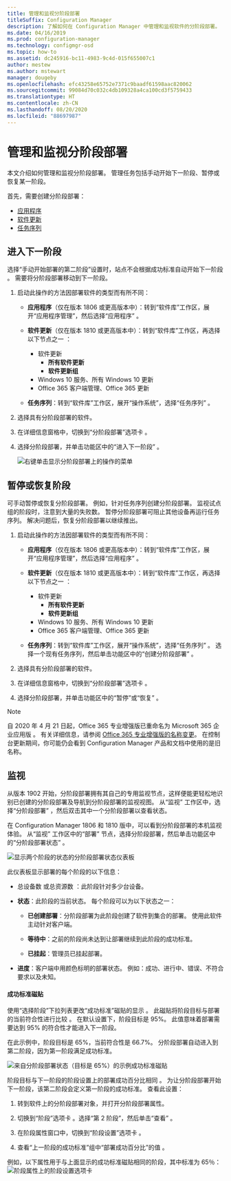 ```yaml
---
title: 管理和监视分阶段部署
titleSuffix: Configuration Manager
description: 了解如何在 Configuration Manager 中管理和监视软件的分阶段部署。
ms.date: 04/16/2019
ms.prod: configuration-manager
ms.technology: configmgr-osd
ms.topic: how-to
ms.assetid: dc245916-bc11-4983-9c4d-015f655007c1
author: mestew
ms.author: mstewart
manager: dougeby
ms.openlocfilehash: efc43258e65752e7371c9baadf61598aac820062
ms.sourcegitcommit: 99084d70c032c4db109328a4ca100cd3f5759433
ms.translationtype: HT
ms.contentlocale: zh-CN
ms.lasthandoff: 08/20/2020
ms.locfileid: "88697987"
---
```

# <a name="manage-and-monitor-phased-deployments"></a>管理和监视分阶段部署

本文介绍如何管理和监视分阶段部署。 管理任务包括手动开始下一阶段、暂停或恢复某一阶段。 

首先，需要创建分阶段部署： 
- [应用程序](create-phased-deployment-for-task-sequence.md?toc=/mem/configmgr/apps/toc.json&bc=/mem/configmgr/apps/breadcrumb/toc.json)  
- [软件更新](create-phased-deployment-for-task-sequence.md?toc=/mem/configmgr/sum/toc.json&bc=/mem/configmgr/sum/breadcrumb/toc.json)  
- [任务序列](create-phased-deployment-for-task-sequence.md)  



## <a name="move-to-the-next-phase"></a><a name="bkmk_move"></a> 进入下一阶段

选择“手动开始部署的第二阶段”设置时，站点不会根据成功标准自动开始下一阶段  。 需要将分阶段部署移动到下一阶段。  

1. 启动此操作的方法因部署软件的类型而有所不同：  

    - **应用程序**（仅在版本 1806 或更高版本中）：转到“软件库”工作区，展开“应用程序管理”，然后选择“应用程序”    。   

    - **软件更新**（仅在版本 1810 或更高版本中）：转到“软件库”工作区，再选择以下节点之一  ：    
        - 软件更新  
            - **所有软件更新**  
            - **软件更新组**   
        - Windows 10 服务、所有 Windows 10 更新   
        - Office 365 客户端管理、Office 365 更新   

    - **任务序列**：转到“软件库”工作区，展开“操作系统”，选择“任务序列”    。   

2. 选择具有分阶段部署的软件。  

3. 在详细信息窗格中，切换到“分阶段部署”选项卡  。  

4. 选择分阶段部署，并单击功能区中的“进入下一阶段”  。  

    ![右键单击显示分阶段部署上的操作的菜单](media/Suspend-phased-deployment.PNG)



## <a name="suspend-and-resume-phases"></a><a name="bkmk_suspend"></a> 暂停或恢复阶段 

可手动暂停或恢复分阶段部署。 例如，针对任务序列创建分阶段部署。 监视试点组的阶段时，注意到大量的失败数。 暂停分阶段部署可阻止其他设备再运行任务序列。 解决问题后，恢复分阶段部署以继续推出。 

1. 启动此操作的方法因部署软件的类型而有所不同：  

    - **应用程序**（仅在版本 1806 或更高版本中）：转到“软件库”工作区，展开“应用程序管理”，然后选择“应用程序”    。   

    - **软件更新**（仅在版本 1810 或更高版本中）：转到“软件库”工作区，再选择以下节点之一  ：    
        - 软件更新  
            - **所有软件更新**  
            - **软件更新组**   
        - Windows 10 服务、所有 Windows 10 更新   
        - Office 365 客户端管理、Office 365 更新   

    - **任务序列**：转到“软件库”工作区，展开“操作系统”，选择“任务序列”    。 选择一个现有任务序列，然后单击功能区中的“创建分阶段部署”  。  

2. 选择具有分阶段部署的软件。  

3. 在详细信息窗格中，切换到“分阶段部署”选项卡  。  

4. 选择分阶段部署，并单击功能区中的“暂停”或“恢复”   。 

> [!NOTE]
> 自 2020 年 4 月 21 日起，Office 365 专业增强版已重命名为 Microsoft 365 企业应用版  。 有关详细信息，请参阅 [Office 365 专业增强版的名称变更](/deployoffice/name-change)。 在控制台更新期间，你可能仍会看到 Configuration Manager 产品和文档中使用的是旧名称。 

<!-- Removed for 1806, need to clarify behavior with engineering
When you suspend a phased deployment, it sets the available and deadline times on the active deployments to a future time. When you resume, it generates a new schedule based on when you resume the phased deployment. The new schedule helps to avoid problems if you resume after the original deadline. For example, the initial schedule has the required deadline seven days after the deployment is available. You suspend it on the second day. If you aren't ready to resume it until day eight, you don't want the deployment to be immediately past the deadline. So it generates a new deadline starting from when you resume the phased deployment on day eight. 
-->


## <a name="monitor"></a><a name="bkmk_monitor"></a> 监视
<!--1358577-->
从版本 1902 开始，分阶段部署拥有其自己的专用监视节点，这样便能更轻松地识别已创建的分阶段部署及导航到分阶段部署的监视视图。 从“监视”  工作区中，选择“分阶段部署”  ，然后双击其中一个分阶段部署以查看状态。 <!--3555949-->

在 Configuration Manager 1806 和 1810 版中，可以看到分阶段部署的本机监视体验。 从“监视”  工作区中的“部署”  节点，选择分阶段部署，然后单击功能区中的“分阶段部署状态”  。

![显示两个阶段的状态的分阶段部署状态仪表板](media/1358577-phased-deployment-status.png)

此仪表板显示部署的每个阶段的以下信息：  

- 总设备数  或总资源数  ：此阶段针对多少台设备。  

- **状态**：此阶段的当前状态。 每个阶段可以为以下状态之一：  

    - **已创建部署**：分阶段部署为此阶段创建了软件到集合的部署。 使用此软件主动针对客户端。  

    - **等待中**：之前的阶段尚未达到让部署继续到此阶段的成功标准。  

    - **已挂起**：管理员已挂起部署。  

- **进度**：客户端中用颜色标明的部署状态。 例如：成功、进行中、错误、不符合要求以及未知。 

#### <a name="success-criteria-tile"></a>成功标准磁贴

使用“选择阶段”下拉列表更改“成功标准”磁贴的显示   。 此磁贴将阶段目标与部署的当前符合性进行比较  。 在默认设置下，阶段目标是 95%。 此值意味着部署需要达到 95% 的符合性才能进入下一阶段。

在此示例中，阶段目标是 65%，当前符合性是 66.7%。 分阶段部署自动进入到第二阶段，因为第一阶段满足成功标准。  

   ![来自分阶段部署状态（目标是 65%）的示例成功标准磁贴](media/pod-status-success-criteria-tile.png)

阶段目标与下一阶段的阶段设置上的部署成功百分比相同   。 为让分阶段部署开始下一阶段，该第二阶段会定义第一阶段的成功标准。 查看此设置： 

1. 转到软件上的分阶段部署对象，并打开分阶段部署属性。  

2. 切换到“阶段”选项卡  。选择“第 2 阶段”，然后单击“查看”   。  

3. 在阶段属性窗口中，切换到“阶段设置”选项卡  。  

4. 查看“上一阶段的成功标准”组中“部署成功百分比”的值   。  

例如，以下属性用于与上面显示的成功标准磁贴相同的阶段，其中标准为 65％：  
![阶段属性上的阶段设置选项卡](media/phase-properties-phase-settings.png)
